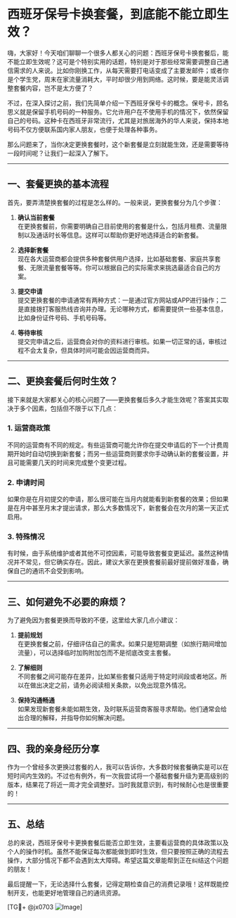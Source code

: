 # 西班牙保号卡换套餐，到底能不能立即生效？

嗨，大家好！今天咱们聊聊一个很多人都关心的问题：西班牙保号卡换套餐后，能不能立即生效呢？这可是个特别实用的话题，特别是对于那些经常需要调整自己通信需求的人来说。比如你刚换工作，从每天需要打电话变成了主要发邮件；或者你是个学生党，周末在家流量消耗大，平时却很少用到网络。这时候，要是能灵活调整套餐内容，岂不是太方便了？

不过，在深入探讨之前，我们先简单介绍一下西班牙保号卡的概念。保号卡，顾名思义就是保留手机号码的一种服务。它允许用户在不使用手机的情况下，依然保留自己的号码。这种卡在西班牙非常流行，尤其是对旅居海外的华人来说，保持本地号码不仅方便联系国内家人朋友，也便于处理各种事务。

那么问题来了，当你决定更换套餐时，这个新套餐是立刻就能生效，还是需要等待一段时间呢？让我们一起深入了解下。

---

## 一、套餐更换的基本流程

首先，要弄清楚换套餐的过程是怎么样的。一般来说，更换套餐分为几个步骤：

1. **确认当前套餐**  
   在更换套餐前，你需要明确自己目前使用的套餐是什么，包括月租费、流量限制以及通话时长等信息。这样可以帮助你更好地选择适合的新套餐。

2. **选择新套餐**  
   现在各大运营商都会提供多种套餐供用户选择，比如基础套餐、家庭共享套餐、无限流量套餐等等。你可以根据自己的实际需求来挑选最适合自己的方案。

3. **提交申请**  
   提交更换套餐的申请通常有两种方式：一是通过官方网站或APP进行操作；二是直接拨打客服热线咨询并办理。无论哪种方式，都需要提供一些基本信息，比如身份证件号码、手机号码等。

4. **等待审核**  
   提交完申请之后，运营商会对你的资料进行审核。如果一切正常的话，审核过程不会太复杂，但具体时间可能会因运营商而异。

---

## 二、更换套餐后何时生效？

接下来就是大家都关心的核心问题了——更换套餐后多久才能生效呢？答案其实取决于多个因素，包括但不限于以下几点：

### 1. **运营商政策**
不同的运营商有不同的规定。有些运营商可能允许你在提交申请后的下一个计费周期开始时自动切换到新套餐；而另一些运营商则要求你手动确认新的套餐设置，并且可能需要几天的时间来完成整个变更过程。

### 2. **申请时间**
如果你是在月初提交的申请，那么很可能在当月内就能看到新套餐的效果；但如果是在月中甚至月末才提出请求，那么大多数情况下，新套餐会在次月的第一天正式启用。

### 3. **特殊情况**
有时候，由于系统维护或者其他不可控因素，可能导致套餐变更延迟。虽然这种情况并不常见，但它确实存在。因此，建议大家在更换套餐前最好提前做好准备，确保自己的通讯不会受到影响。

---

## 三、如何避免不必要的麻烦？

为了避免因为套餐更换而导致的不便，这里给大家几点小建议：

1. **提前规划**  
   在更换套餐之前，仔细评估自己的需求。如果只是短期调整（如旅行期间增加流量），可以选择临时加购附加包而不是彻底改变主套餐。

2. **了解细则**  
   不同套餐之间可能存在差异，比如某些套餐只适用于特定时间段或者地区。所以在做出决定之前，请务必阅读相关条款，以免出现意外情况。

3. **保持沟通畅通**  
   如果发现新套餐未能如期生效，及时联系运营商客服寻求帮助。他们通常会给出合理的解释，并指导你如何解决问题。

---

## 四、我的亲身经历分享

作为一个曾经多次更换过套餐的人，我可以告诉你，大多数时候套餐确实是可以在短时间内生效的。不过也有例外，有一次我尝试将一个基础套餐升级为更高级别的版本，结果花了将近一周才完全调整好。当时我就意识到，有时候耐心也是很重要的！

---

## 五、总结

总的来说，西班牙保号卡更换套餐后能否立即生效，主要看运营商的具体政策以及个人的操作时机。虽然不能保证每次都能做到即时生效，但只要按照正确的流程去操作，大部分情况下都不会遇到太大障碍。希望这篇文章能帮到正在纠结这个问题的朋友！

最后提醒一下，无论选择什么套餐，记得定期检查自己的消费记录哦！这样既能控制开支，也能更好地管理自己的通讯资源。

[TG💪+ @jx0703 ![Image](https://github.com/user-attachments/assets/dbca1d08-cadb-493c-b0ec-ad6f7a83f270)]